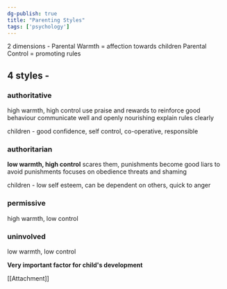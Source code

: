 ```yaml
---
dg-publish: true
title: "Parenting Styles"
tags: ['psychology']
---
```


2 dimensions - 
Parental Warmth = affection towards children
Parental Control = promoting rules 

## 4 styles -
### authoritative 
high warmth, high control
use praise and rewards to reinforce good behaviour
communicate well and openly
nourishing 
explain rules clearly 

children - good confidence, self control, co-operative, responsible

### authoritarian 
**low warmth, high control**
scares them, punishments 
become good liars to avoid punishments
focuses on obedience
threats and shaming 

children - low self esteem, can be dependent on others, quick to anger

### permissive
high warmth, low control

### uninvolved
low warmth, low control

**Very important factor for child's development**

[[Attachment]]

